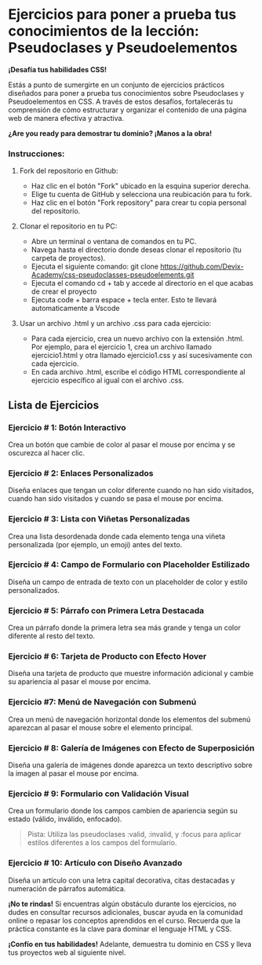 # Ejercicios para poner a prueba tus conocimientos de la lección: Pseudoclases y Pseudoelementos

**¡Desafía tus habilidades CSS!**

Estás a punto de sumergirte en un conjunto de ejercicios prácticos diseñados para poner a prueba tus conocimientos sobre Pseudoclases y Pseudoelementos en CSS. A través de estos desafíos, fortalecerás tu comprensión de cómo estructurar y organizar el contenido de una página web de manera efectiva y atractiva.

**¿Are you ready para demostrar tu dominio? ¡Manos a la obra!**

### Instrucciones:
1. Fork del repositorio en Github:

    * Haz clic en el botón "Fork" ubicado en la esquina superior derecha.
    * Elige tu cuenta de GitHub y selecciona una reubicación para tu fork.
    * Haz clic en el botón "Fork repository" para crear tu copia personal del repositorio.

2. Clonar el repositorio en tu PC:

    * Abre un terminal o ventana de comandos en tu PC.
    * Navega hasta el directorio donde deseas clonar el repositorio (tu carpeta de proyectos).
    * Ejecuta el siguiente comando: git clone https://github.com/Devix-Academy/css-pseudoclasses-pseudoelements.git
    * Ejecuta el comando cd + tab y accede al directorio en el que acabas de crear el proyecto
    * Ejecuta code + barra espace + tecla enter. Esto te llevará automaticamente a Vscode
    

3. Usar un archivo .html y un archivo .css para cada ejercicio:

     * Para cada ejercicio, crea un nuevo archivo con la extensión .html. Por ejemplo, para el ejercicio 1, crea un archivo llamado ejercicio1.html y otra llamado ejercicio1.css y así sucesivamente con cada ejercicio.
    * En cada archivo .html, escribe el código HTML correspondiente al ejercicio específico al igual con el archivo .css.

## Lista de Ejercicios

### Ejercicio # 1: Botón Interactivo
Crea un botón que cambie de color al pasar el mouse por encima y se oscurezca al hacer clic.

### Ejercicio # 2: Enlaces Personalizados
Diseña enlaces que tengan un color diferente cuando no han sido visitados, cuando han sido visitados y cuando se pasa el mouse por encima.

### Ejercicio # 3: Lista con Viñetas Personalizadas
Crea una lista desordenada donde cada elemento tenga una viñeta personalizada (por ejemplo, un emoji) antes del texto.

### Ejercicio # 4: Campo de Formulario con Placeholder Estilizado
Diseña un campo de entrada de texto con un placeholder de color y estilo personalizados.
    
### Ejercicio # 5: Párrafo con Primera Letra Destacada
Crea un párrafo donde la primera letra sea más grande y tenga un color diferente al resto del texto.

### Ejercicio # 6: Tarjeta de Producto con Efecto Hover
Diseña una tarjeta de producto que muestre información adicional y cambie su apariencia al pasar el mouse por encima.

### Ejercicio #7: Menú de Navegación con Submenú
Crea un menú de navegación horizontal donde los elementos del submenú aparezcan al pasar el mouse sobre el elemento principal.

### Ejercicio # 8: Galería de Imágenes con Efecto de Superposición
Diseña una galería de imágenes donde aparezca un texto descriptivo sobre la imagen al pasar el mouse por encima.

### Ejercicio # 9: Formulario con Validación Visual
Crea un formulario donde los campos cambien de apariencia según su estado (válido, inválido, enfocado).

> Pista: Utiliza las pseudoclases :valid, :invalid, y :focus para aplicar estilos diferentes a los campos del formulario.

### Ejercicio # 10: Artículo con Diseño Avanzado
Diseña un artículo con una letra capital decorativa, citas destacadas y numeración de párrafos automática.

**¡No te rindas!** Si encuentras algún obstáculo durante los ejercicios, no dudes en consultar recursos adicionales, buscar ayuda en la comunidad online o repasar los conceptos aprendidos en el curso. Recuerda que la práctica constante es la clave para dominar el lenguaje HTML y CSS.

**¡Confío en tus habilidades!** Adelante, demuestra tu dominio en CSS y lleva tus proyectos web al siguiente nivel.
